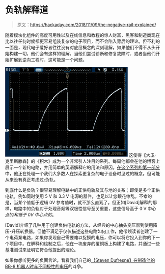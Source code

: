 # 负轨解释道

> 原文：<https://hackaday.com/2018/11/09/the-negative-rail-explained/>

随着模块化组件的高度可用性以及在线信息和教程的惊人财富，黑客和制造商现在比以往任何时候都更容易组装复杂的电子项目，而不会陷入背后的理论。但不利的一面是，现代电子爱好者往往没有对底层概念的深刻理解，如果他们不得不从头开始构建一切，他们会有这样的理解。当他们尝试诊断和修复故障时，或者当他们开始扩展到逆向工程时，这可能是一个问题。

[![](img/1474aecb2332072cd9eee0156ede731d.png)](https://hackaday.com/wp-content/uploads/2018/11/negitive_detail.png) 这使得【大卫·克里斯滕森】的《积木》成为一个非常引人注目的系列。每周他都会在他的博客上展示一个新的电路，并用简单的英语解释它的用法和原因。[在这个系列的第一部分](http://ee.david.promo/BuildingBlocks/Vol-1/)中，他正在处理一个我们大多数人在探索更复杂的电子设备时见过的概念，但可能从来没有真正考虑过:负轨。

到底什么是负轨？很容易理解电路中的正供电轨及其与地的关系；即使是多个正供电轨，例如同时使用 5 V 和 3.3 V 电源的器件，也足以让您眼花缭乱。不幸的是，当某个值低于逻辑 0V 参考值时，就不那么直观了。但正如[David]解释的那样，电路中的负轨对于处理音频等双极性信号至关重要，这些信号高于 0 V 中心点的*和低于 0V 中心点的*。

[David]介绍了几种用于创建负供电轨的方法，从经典的中心抽头变压器到使用降压-升压转换器。但他不满足于仅仅描述这些电路如何工作，他带领读者创建了一个电荷泵电路，如果你发现自己需要难以捉摸的电压，你可以将它投入到你的下一个项目中。在解释和绘制之后，他在一块废弃的覆铜板上构建了电路，并通过一些基准测试来证明它符合他提出的理论。

如果你想听更多的负面言论，看看我们自己的[【Steven Dufresne】在制造他的 BB-8 机器人时与不同极性的电压](https://hackaday.com/2016/11/14/ask-hackaday-converting-negative-voltages-to-positive/)的斗争。